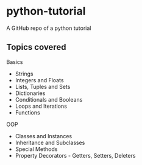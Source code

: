 # python-tutorial
A GitHub repo of a python tutorial

## Topics covered
Basics
* Strings
* Integers and Floats
* Lists, Tuples and Sets
* Dictionaries
* Conditionals and Booleans
* Loops and Iterations
* Functions

OOP
* Classes and Instances
* Inheritance and Subclasses
* Special Methods
* Property Decorators - Getters, Setters, Deleters